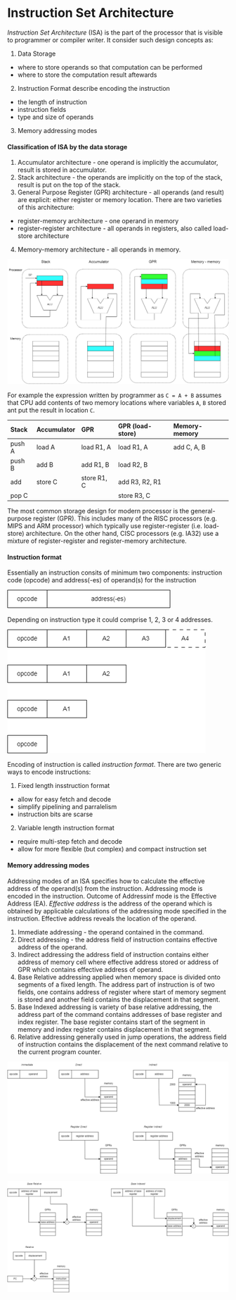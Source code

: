 # Instruction Set Architecture

*Instruction Set Architecture* (ISA) is the part of the processor that is visible to programmer or compiler writer. It consider such design concepts as:
1. Data Storage 
- where to store operands so that computation can be performed
- where to store the computation result aftewards
2. Instruction Format describe encoding the instruction 
- the length of instruction
- instruction fields
- type and size of operands
3. Memory addressing modes

#### Classification of ISA by the data storage
1. Accumulator architecture - one operand is implicitly the accumulator, result is stored in accumulator.
2. Stack architecture - the operands are implicitly on the top of the stack, result is put on the top of the stack.
3. General Purpose Register (GPR) architecture - all operands (and result) are explicit: either register or memory location. There are two varieties of this architecture:
- register-memory architecture - one operand in memory
- register-register architecture - all operands in registers, also called load-store architecture
4. Memory-memory architecture - all operands in memory.

![ISA data storage](./assets/isa_data_storage.png)

For example the expression written by programmer as `C = A + B` assumes that CPU add contents of two memory locations where variables `A`, `B` stored ant put the result in location `C`.

|   Stack   |  Accumulator     |    GPR        | GPR (load-store)     |   Memory-memory   |
| :---      | :---             | :---          | :---                 | :---              |
|  push A   |  load A          |  load R1, A   |  load R1, A          |  add C, A, B      |
|  push B   |  add B           |  add R1, B    |  load R2, B          |                   |
|  add      |  store C         |  store R1, C  |  add R3, R2, R1      |                   |
|  pop C    |                  |               |  store R3, C         |                   |

The most common storage design for modern processor is the general-purpose register (GPR). This includes many of the RISC processors (e.g. MIPS and ARM processor) which 
typically use register-register (i.e. load-store) architecture. On the other hand, CISC processors (e.g. IA32) use a mixture of register-register and register-memory architecture.

#### Instruction format
Essentially an instruction consits of minimum two components: instruction code (opcode) and address(-es) of operand(s) for the instruction 

![instruction format](./assets/instruction_format.png)

Depending on instruction type it could comprise 1, 2, 3 or 4 addresses. 

![instruction with address](./assets/instruction_with_address.png)

Encoding of instruction is called *instruction format*. There are two generic ways to encode instructions:
1. Fixed length insstruction format
- allow for easy fetch and decode
- simplify pipelining and parralelism
- instruction bits are scarse
2. Variable length instruction format
- require multi-step fetch and decode
- allow for more flexible (but complex) and compact instruction set

#### Memory addressing modes
Addressing modes of an ISA specifies how to calculate the effective address of the operand(s) from the instruction. Addressing mode is encoded in the instruction. Outcome of Addressinf mode 
is the Effective Address (EA). *Effective address* is the address of the operand which is obtained by applicable calculations of the addressing mode specified in the instruction. Effective 
address reveals the location of the operand.
1. Immediate addressing - the operand contained in the command.
2. Direct addressing - the address field of instruction contains effective address of the operand.
3. Indirect addressing the address field of instruction contains either address of memory cell where effective address stored or address of GPR which contains effective address of operand.
4. Base Relative addressing applied when memory space is divided onto segments of a fixed length. The address part of instruction is of two fields, one contains address of register where 
start of memory segment is stored and another field contains the displacement in that segment.
5. Base Indexed addressing is variety of base relative addressing, the address part of the command contains addresses of base register and index register. The base register contains start 
of the segment in memory and index register contains displacement in that segment.
6. Relative addressing generally used in jump operations, the address field of instruction contains the displacement of the next command relative to the current program counter.


![memory addressing modes](./assets/memory_addressing_modes.png)

![memory addressing modes 2](./assets/memory_addressing_modes2.png)


